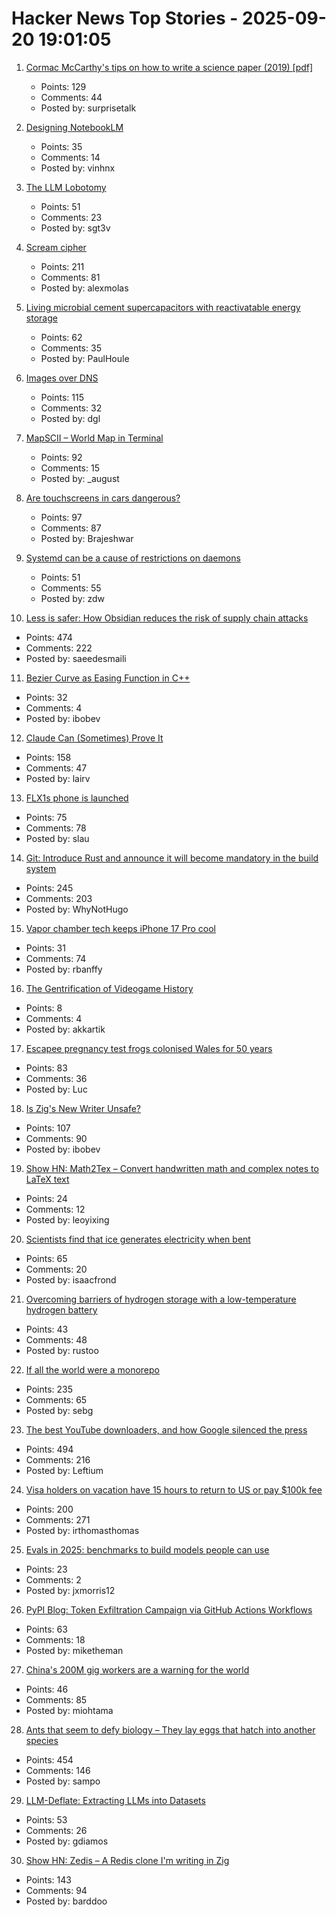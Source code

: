# Hacker News Top Stories - 2025-09-20 19:01:05

1. [Cormac McCarthy's tips on how to write a science paper (2019) [pdf]](https://gwern.net/doc/science/2019-savage.pdf)
   - Points: 129
   - Comments: 44
   - Posted by: surprisetalk

2. [Designing NotebookLM](https://jasonspielman.com/notebooklm)
   - Points: 35
   - Comments: 14
   - Posted by: vinhnx

3. [The LLM Lobotomy](https://learn.microsoft.com/en-us/answers/questions/5561465/the-llm-lobotomy)
   - Points: 51
   - Comments: 23
   - Posted by: sgt3v

4. [Scream cipher](https://sethmlarson.dev/scream-cipher)
   - Points: 211
   - Comments: 81
   - Posted by: alexmolas

5. [Living microbial cement supercapacitors with reactivatable energy storage](https://www.cell.com/cell-reports-physical-science/fulltext/S2666-3864(25)00409-6)
   - Points: 62
   - Comments: 35
   - Posted by: PaulHoule

6. [Images over DNS](https://dgl.cx/2025/09/images-over-dns)
   - Points: 115
   - Comments: 32
   - Posted by: dgl

7. [MapSCII – World Map in Terminal](https://github.com/rastapasta/mapscii)
   - Points: 92
   - Comments: 15
   - Posted by: _august

8. [Are touchscreens in cars dangerous?](https://www.economist.com/science-and-technology/2025/09/19/are-touchscreens-in-cars-dangerous)
   - Points: 97
   - Comments: 87
   - Posted by: Brajeshwar

9. [Systemd can be a cause of restrictions on daemons](https://utcc.utoronto.ca/~cks/space/blog/linux/SystemdCanBeRestrictionCause)
   - Points: 51
   - Comments: 55
   - Posted by: zdw

10. [Less is safer: How Obsidian reduces the risk of supply chain attacks](https://obsidian.md/blog/less-is-safer/)
   - Points: 474
   - Comments: 222
   - Posted by: saeedesmaili

11. [Bezier Curve as Easing Function in C++](https://asawicki.info/news_1790_bezier_curve_as_easing_function_in_c)
   - Points: 32
   - Comments: 4
   - Posted by: ibobev

12. [Claude Can (Sometimes) Prove It](https://www.galois.com/articles/claude-can-sometimes-prove-it)
   - Points: 158
   - Comments: 47
   - Posted by: lairv

13. [FLX1s phone is launched](https://furilabs.com/flx1s-is-launched/)
   - Points: 75
   - Comments: 78
   - Posted by: slau

14. [Git: Introduce Rust and announce it will become mandatory in the build system](https://lore.kernel.org/git/20250904-b4-pks-rust-breaking-change-v1-0-3af1d25e0be9@pks.im/)
   - Points: 245
   - Comments: 203
   - Posted by: WhyNotHugo

15. [Vapor chamber tech keeps iPhone 17 Pro cool](https://spectrum.ieee.org/iphone-17-pro-vapor-chamber)
   - Points: 31
   - Comments: 74
   - Posted by: rbanffy

16. [The Gentrification of Videogame History](https://felipepepe.medium.com/the-gentrification-of-video-game-history-dfe11f1e08ae)
   - Points: 8
   - Comments: 4
   - Posted by: akkartik

17. [Escapee pregnancy test frogs colonised Wales for 50 years](https://www.bbc.com/news/uk-wales-44886585)
   - Points: 83
   - Comments: 36
   - Posted by: Luc

18. [Is Zig's New Writer Unsafe?](https://www.openmymind.net/Is-Zigs-New-Io-Unsafe/)
   - Points: 107
   - Comments: 90
   - Posted by: ibobev

19. [Show HN: Math2Tex – Convert handwritten math and complex notes to LaTeX text](undefined)
   - Points: 24
   - Comments: 12
   - Posted by: leoyixing

20. [Scientists find that ice generates electricity when bent](https://phys.org/news/2025-09-scientists-ice-generates-electricity-bent.html)
   - Points: 65
   - Comments: 20
   - Posted by: isaacfrond

21. [Overcoming barriers of hydrogen storage with a low-temperature hydrogen battery](https://www.isct.ac.jp/en/news/okmktjxyrvdc)
   - Points: 43
   - Comments: 48
   - Posted by: rustoo

22. [If all the world were a monorepo](https://jtibs.substack.com/p/if-all-the-world-were-a-monorepo)
   - Points: 235
   - Comments: 65
   - Posted by: sebg

23. [The best YouTube downloaders, and how Google silenced the press](https://windowsread.me/p/best-youtube-downloaders)
   - Points: 494
   - Comments: 216
   - Posted by: Leftium

24. [Visa holders on vacation have 15 hours to return to US or pay $100k fee](https://timesofindia.indiatimes.com/technology/tech-news/microsoft-has-a-24-hour-deadline-warning-for-indian-and-other-foreign-employees-after-h1-b-visa-fees-hike-to-100000-strongly-recommend-h1b-visa-holders-/articleshow/124010245.cms)
   - Points: 200
   - Comments: 271
   - Posted by: irthomasthomas

25. [Evals in 2025: benchmarks to build models people can use](https://github.com/huggingface/evaluation-guidebook/blob/main/yearly_dives/2025-evaluations-for-useful-models.md)
   - Points: 23
   - Comments: 2
   - Posted by: jxmorris12

26. [PyPI Blog: Token Exfiltration Campaign via GitHub Actions Workflows](https://blog.pypi.org/posts/2025-09-16-github-actions-token-exfiltration/)
   - Points: 63
   - Comments: 18
   - Posted by: miketheman

27. [China's 200M gig workers are a warning for the world](https://www.economist.com/leaders/2025/09/18/chinas-200m-gig-workers-are-a-warning-for-the-world)
   - Points: 46
   - Comments: 85
   - Posted by: miohtama

28. [Ants that seem to defy biology – They lay eggs that hatch into another species](https://www.smithsonianmag.com/smart-news/these-ant-queens-seem-to-defy-biology-they-lay-eggs-that-hatch-into-another-species-180987292/)
   - Points: 454
   - Comments: 146
   - Posted by: sampo

29. [LLM-Deflate: Extracting LLMs into Datasets](https://www.scalarlm.com/blog/llm-deflate-extracting-llms-into-datasets/)
   - Points: 53
   - Comments: 26
   - Posted by: gdiamos

30. [Show HN: Zedis – A Redis clone I'm writing in Zig](https://github.com/barddoo/zedis)
   - Points: 143
   - Comments: 94
   - Posted by: barddoo

